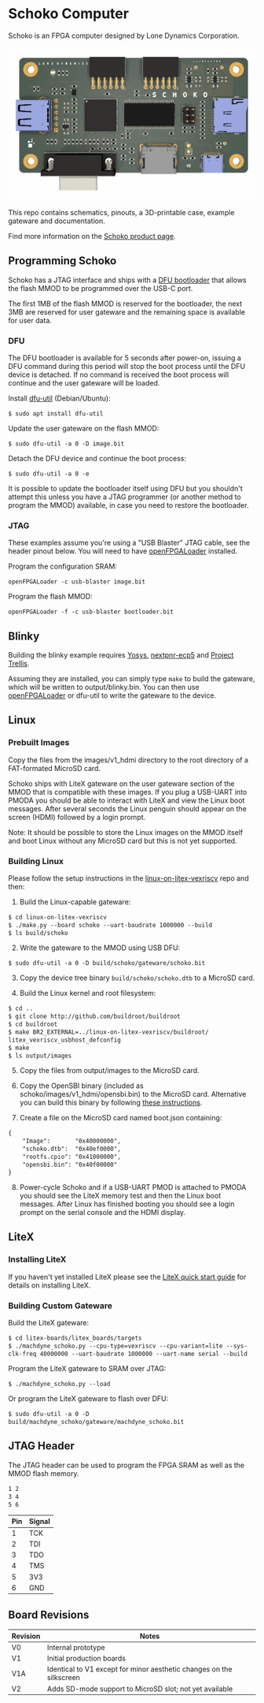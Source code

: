 # Schoko Computer

Schoko is an FPGA computer designed by Lone Dynamics Corporation.

![Schoko Computer](https://github.com/machdyne/schoko/blob/dfc850e8b4c5a64a58aa2cf89866d35570c1b230/schoko.png)

This repo contains schematics, pinouts, a 3D-printable case, example gateware and documentation.

Find more information on the [Schoko product page](https://machdyne.com/product/schoko-computer/).

## Programming Schoko

Schoko has a JTAG interface and ships with a [DFU bootloader](https://github.com/machdyne/tinydfu-bootloader) that allows the flash MMOD to be programmed over the USB-C port.

The first 1MB of the flash MMOD is reserved for the bootloader, the next 3MB are reserved for user gateware and the remaining space is available for user data.

### DFU

The DFU bootloader is available for 5 seconds after power-on, issuing a DFU command during this period will stop the boot process until the DFU device is detached. If no command is received the boot process will continue and the user gateware will be loaded.

Install [dfu-util](http://dfu-util.sourceforge.net) (Debian/Ubuntu):

```
$ sudo apt install dfu-util
```

Update the user gateware on the flash MMOD:

```
$ sudo dfu-util -a 0 -D image.bit
```

Detach the DFU device and continue the boot process:

```
$ sudo dfu-util -a 0 -e
```

It is possible to update the bootloader itself using DFU but you shouldn't attempt this unless you have a JTAG programmer (or another method to program the MMOD) available, in case you need to restore the bootloader.

### JTAG

These examples assume you're using a "USB Blaster" JTAG cable, see the header pinout below. You will need to have [openFPGALoader](https://github.com/trabucayre/openFPGALoader) installed.

Program the configuration SRAM:

```
openFPGALoader -c usb-blaster image.bit
```

Program the flash MMOD:

```
openFPGALoader -f -c usb-blaster bootloader.bit
```

## Blinky 

Building the blinky example requires [Yosys](https://github.com/YosysHQ/yosys), [nextpnr-ecp5](https://github.com/YosysHQ/nextpnr) and [Project Trellis](https://github.com/YosysHQ/prjtrellis).

Assuming they are installed, you can simply type `make` to build the gateware, which will be written to output/blinky.bin. You can then use [openFPGALoader](https://github.com/trabucayre/openFPGALoader) or dfu-util to write the gateware to the device.

## Linux

### Prebuilt Images

Copy the files from the images/v1\_hdmi directory to the root directory of a FAT-formated MicroSD card.

Schoko ships with LiteX gateware on the user gateware section of the MMOD that is compatible with these images. If you plug a USB-UART into PMODA you should be able to interact with LiteX and view the Linux boot messages. After several seconds the Linux penguin should appear on the screen (HDMI) followed by a login prompt.

Note: It should be possible to store the Linux images on the MMOD itself and boot Linux without any MicroSD card but this is not yet supported.

### Building Linux

Please follow the setup instructions in the [linux-on-litex-vexriscv](https://github.com/litex-hub/linux-on-litex-vexriscv) repo and then:

1. Build the Linux-capable gateware:

```
$ cd linux-on-litex-vexriscv
$ ./make.py --board schoko --uart-baudrate 1000000 --build
$ ls build/schoko
```

2. Write the gateware to the MMOD using USB DFU:

```
$ sudo dfu-util -a 0 -D build/schoko/gateware/schoko.bit
```

3. Copy the device tree binary `build/schoko/schoko.dtb` to a MicroSD card.

4. Build the Linux kernel and root filesystem:

```
$ cd ..
$ git clone http://github.com/buildroot/buildroot
$ cd buildroot
$ make BR2_EXTERNAL=../linux-on-litex-vexriscv/buildroot/ litex_vexriscv_usbhost_defconfig
$ make
$ ls output/images
```

5. Copy the files from output/images to the MicroSD card.

6. Copy the OpenSBI binary (included as schoko/images/v1\_hdmi/opensbi.bin) to the MicroSD card. Alternative you can build this binary by following [these instructions](https://github.com/litex-hub/linux-on-litex-vexriscv#-generating-the-opensbi-binary-optional).

7. Create a file on the MicroSD card named boot.json containing:

```
{
	"Image":       "0x40000000",
	"schoko.dtb":  "0x40ef0000",
	"rootfs.cpio": "0x41000000",
	"opensbi.bin": "0x40f00000"
}
```

8. Power-cycle Schoko and if a USB-UART PMOD is attached to PMODA you should see the LiteX memory test and then the Linux boot messages. After Linux has finished booting you should see a login prompt on the serial console and the HDMI display.

## LiteX

### Installing LiteX

If you haven't yet installed LiteX please see the [LiteX quick start guide](https://github.com/enjoy-digital/litex#quick-start-guide) for details on installing LiteX.

### Building Custom Gateware

Build the LiteX gateware:

```
$ cd litex-boards/litex_boards/targets
$ ./machdyne_schoko.py --cpu-type=vexriscv --cpu-variant=lite --sys-clk-freq 40000000 --uart-baudrate 1000000 --uart-name serial --build
```

Program the LiteX gateware to SRAM over JTAG:

```
$ ./machdyne_schoko.py --load
```

Or program the LiteX gateware to flash over DFU:

```
$ sudo dfu-util -a 0 -D build/machdyne_schoko/gateware/machdyne_schoko.bit
```

## JTAG Header

The JTAG header can be used to program the FPGA SRAM as well as the MMOD flash memory. 

```
1 2
3 4
5 6
```

| Pin | Signal |
| --- | ------ |
| 1 | TCK |
| 2 | TDI |
| 3 | TDO |
| 4 | TMS |
| 5 | 3V3 |
| 6 | GND |

## Board Revisions

| Revision | Notes |
| -------- | ----- |
| V0 | Internal prototype |
| V1 | Initial production boards |
| V1A | Identical to V1 except for minor aesthetic changes on the silkscreen |
| V2 | Adds SD-mode support to MicroSD slot; not yet available |

